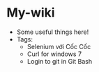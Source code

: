 # My-wiki

 - Some useful things here!
 - Tags:
	 - Selenium với Cốc Cốc
	 - Curl for windows 7
	 - Login to git in Git Bash
